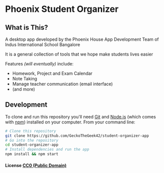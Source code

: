 # Phoenix Student Organizer
## What is This?

A desktop app developed by the Phoenix House App Development Team of Indus International School Bangalore

It is a general collection of tools that we hope make students lives easier

Features *(will eventually)* include:
 - Homework, Project and Exam Calendar
 - Note Taking
 - Manage teacher communication (email interface)
 - (and more)

## Development

To clone and run this repository you'll need [Git](https://git-scm.com) and [Node.js](https://nodejs.org/en/download/) (which comes with [npm](http://npmjs.com)) installed on your computer. From your command line:

```bash
# Clone this repository
git clone https://github.com/GeckoTheGeek42/student-organizer-app
# Go into the repository
cd student-organizer-app
# Install dependencies and run the app
npm install && npm start
```

#### License [CC0 (Public Domain)](LICENSE.md)
